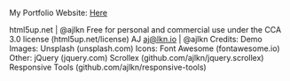 My Portfolio Website: [Here](https://hmarsh14.github.io)

html5up.net | @ajlkn
Free for personal and commercial use under the CCA 3.0 license (html5up.net/license)
AJ
aj@lkn.io | @ajlkn
Credits:
	Demo Images:
		Unsplash (unsplash.com)
	Icons:
		Font Awesome (fontawesome.io)
	Other:
		jQuery (jquery.com)
		Scrollex (github.com/ajlkn/jquery.scrollex)
		Responsive Tools (github.com/ajlkn/responsive-tools)